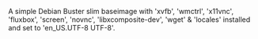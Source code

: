 A simple Debian Buster slim baseimage with 'xvfb', 'wmctrl', 'x11vnc', 'fluxbox', 'screen', 'novnc', 'libxcomposite-dev', 'wget' & 'locales' installed and set to 'en_US.UTF-8 UTF-8'.

